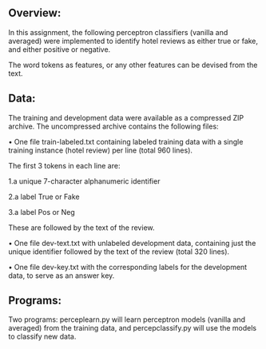 ## Overview:
In this assignment, the following perceptron classifiers (vanilla and averaged) were implemented to identify hotel reviews as either
true or fake, and either positive or negative. 

The word tokens as features, or any other features can be devised from the text.

## Data:
The training and development data were available as a compressed ZIP archive. The uncompressed archive contains the following files:

• One file train-labeled.txt containing labeled training data with a single training instance (hotel review) per line (total 960 lines).

The first 3 tokens in each line are:

1.a unique 7-character alphanumeric identifier

2.a label True or Fake

3.a label Pos or Neg

These are followed by the text of the review.

• One file dev-text.txt with unlabeled development data, containing just the unique identifier followed by the text of the review
(total 320 lines).

• One file dev-key.txt with the corresponding labels for the development data, to serve as an answer key.

## Programs:

Two programs: perceplearn.py will learn perceptron models (vanilla and averaged) from the training data, and percepclassify.py will
use the models to classify new data.
